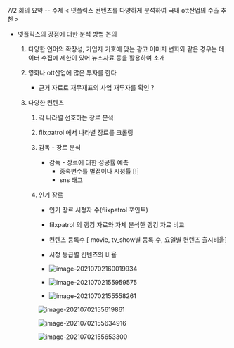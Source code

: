 7/2 회의 요약 -- 주제 < 넷플릭스 컨텐츠를 다양하게 분석하여 국내 ott산업의 수출 추천 >

- 넷플릭스의 강점에 대한 분석 방법 논의

  1. 다양한 언어의 확장성, 가입자 기호에 맞는 광고 이미지 변화와 같은 경우는 데이터 수집에 제한이 있어 뉴스자료 등을 활용하여 소개

  2. 영화나 ott산업에 많은 투자를 한다

     - 근거 자료로 재무재표의 사업 재투자를 확인 ?

  3. 다양한 컨텐츠

     1.  각 나라별 선호하는 장르 분석

        1.  flixpatrol 에서 나라별 장르를 크롤링
     
     2. 감독 - 장르 분석

        - 감독 - 장르에 대한 성공률 예측
          - 종속변수를 별점이나 시청률 [!]
          - sns 태그
     
     3. 인기 장르
     
        - 인기 장르 시청자 수(flixpatrol 포인트)
        - filxpatrol 의 랭킹 자료와 자체 분석한 랭킹 자료 비교
        - 컨텐츠 등록수 [ movie, tv_show별 등록 수, 요일별 컨텐츠 출시비율]
        - 시청 등급별 컨텐츠의 비율
        - ![image-20210702160019934](C:/Users/j/AppData/Roaming/Typora/typora-user-images/image-20210702160019934.png)
     
        - ![image-20210702155959575](C:/Users/j/AppData/Roaming/Typora/typora-user-images/image-20210702155959575.png)
        - ![image-20210702155558261](C:/Users/j/AppData/Roaming/Typora/typora-user-images/image-20210702155558261.png)

        ![image-20210702155619861](C:/Users/j/AppData/Roaming/Typora/typora-user-images/image-20210702155619861.png)
     
        ![image-20210702155634916](C:/Users/j/AppData/Roaming/Typora/typora-user-images/image-20210702155634916.png)
     
        ![image-20210702155653300](C:/Users/j/AppData/Roaming/Typora/typora-user-images/image-20210702155653300.png)
